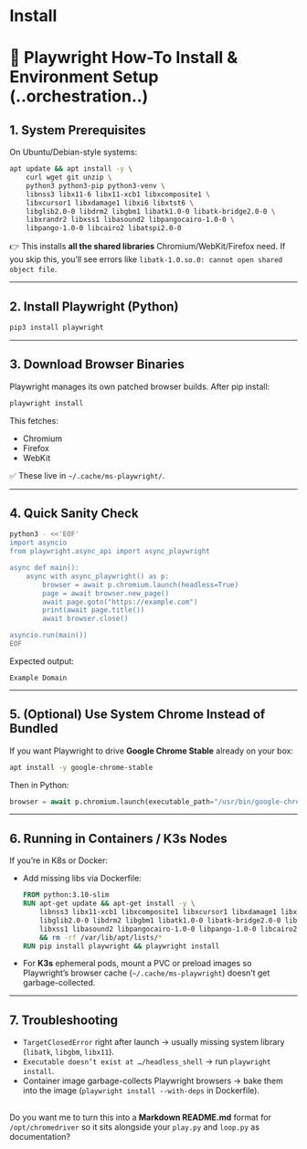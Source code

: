 

# Install

# 📖 Playwright How-To Install & Environment Setup (..orchestration..)

## 1. **System Prerequisites**

On Ubuntu/Debian-style systems:

```bash
apt update && apt install -y \
    curl wget git unzip \
    python3 python3-pip python3-venv \
    libnss3 libx11-6 libx11-xcb1 libxcomposite1 \
    libxcursor1 libxdamage1 libxi6 libxtst6 \
    libglib2.0-0 libdrm2 libgbm1 libatk1.0-0 libatk-bridge2.0-0 \
    libxrandr2 libxss1 libasound2 libpangocairo-1.0-0 \
    libpango-1.0-0 libcairo2 libatspi2.0-0
```

👉 This installs **all the shared libraries** Chromium/WebKit/Firefox need.
If you skip this, you’ll see errors like `libatk-1.0.so.0: cannot open shared object file`.

---

## 2. **Install Playwright (Python)**

```bash
pip3 install playwright
```

---

## 3. **Download Browser Binaries**

Playwright manages its own patched browser builds. After pip install:

```bash
playwright install
```

This fetches:

* Chromium
* Firefox
* WebKit

✅ These live in `~/.cache/ms-playwright/`.

---

## 4. **Quick Sanity Check**

```bash
python3 - <<'EOF'
import asyncio
from playwright.async_api import async_playwright

async def main():
    async with async_playwright() as p:
        browser = await p.chromium.launch(headless=True)
        page = await browser.new_page()
        await page.goto("https://example.com")
        print(await page.title())
        await browser.close()

asyncio.run(main())
EOF
```

Expected output:

```
Example Domain
```

---

## 5. **(Optional) Use System Chrome Instead of Bundled**

If you want Playwright to drive **Google Chrome Stable** already on your box:

```bash
apt install -y google-chrome-stable
```

Then in Python:

```python
browser = await p.chromium.launch(executable_path="/usr/bin/google-chrome", headless=True)
```

---

## 6. **Running in Containers / K3s Nodes**

If you’re in K8s or Docker:

* Add missing libs via Dockerfile:

  ```dockerfile
  FROM python:3.10-slim
  RUN apt-get update && apt-get install -y \
      libnss3 libx11-xcb1 libxcomposite1 libxcursor1 libxdamage1 libxi6 libxtst6 \
      libglib2.0-0 libdrm2 libgbm1 libatk1.0-0 libatk-bridge2.0-0 libxrandr2 \
      libxss1 libasound2 libpangocairo-1.0-0 libpango-1.0-0 libcairo2 libatspi2.0-0 \
      && rm -rf /var/lib/apt/lists/*
  RUN pip install playwright && playwright install
  ```

* For **K3s** ephemeral pods, mount a PVC or preload images so Playwright’s browser cache (`~/.cache/ms-playwright`) doesn’t get garbage-collected.

---

## 7. **Troubleshooting**

* `TargetClosedError` right after launch → usually missing system library (`libatk`, `libgbm`, `libx11`).
* `Executable doesn’t exist at …/headless_shell` → run `playwright install`.
* Container image garbage-collects Playwright browsers → bake them into the image (`playwright install --with-deps` in Dockerfile).


##
##

Do you want me to turn this into a **Markdown README.md** format for `/opt/chromedriver` so it sits alongside your `play.py` and `loop.py` as documentation?

